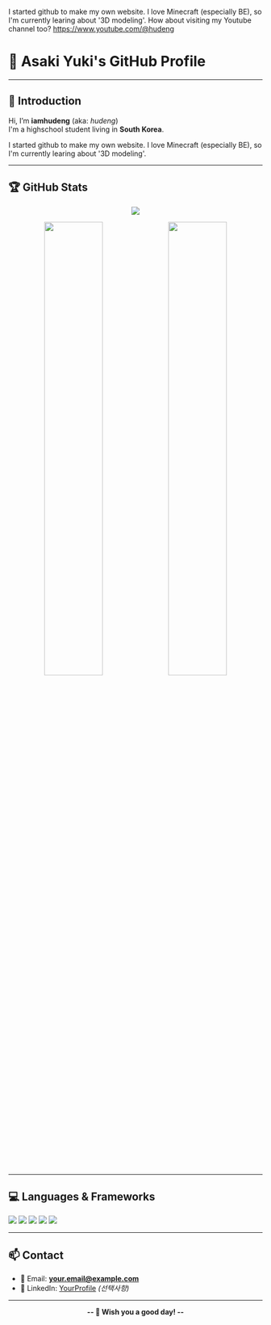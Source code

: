 I started github to make my own website.
I love Minecraft (especially BE), so I'm currently learing about '3D modeling'.
How about visiting my Youtube channel too?
https://www.youtube.com/@hudeng

# 🌸 Asaki Yuki's GitHub Profile

---

## 👋 Introduction

Hi, I’m **iamhudeng** (aka: *hudeng*)  
I'm a highschool student living in **South Korea**.

I started github to make my own website.
I love Minecraft (especially BE), so I'm currently learing about '3D modeling'.

---

## 🏆 GitHub Stats

<p align="center">
  <img src="https://github-profile-trophy.vercel.app/?username=iamhudeng&theme=gruvbox&column=7&margin-w=10&no-frame=true"/>
</p>

<p align="center">
  <img src="https://github-readme-stats.vercel.app/api?username=iamhudeng&show_icons=true&theme=tokyonight" width="48%"/>
  <img src="https://github-readme-stats.vercel.app/api/top-langs/?username=iamhudeng&layout=compact&theme=tokyonight" width="48%"/>
</p>

---

## 💻 Languages & Frameworks

<p>
  <img src="https://img.shields.io/badge/C++-00599C?style=for-the-badge&logo=c%2B%2B&logoColor=white"/>
  <img src="https://img.shields.io/badge/Python-3776AB?style=for-the-badge&logo=python&logoColor=white"/>
  <img src="https://img.shields.io/badge/JavaScript-F7DF1E?style=for-the-badge&logo=javascript&logoColor=black"/>
  <img src="https://img.shields.io/badge/Node.js-339933?style=for-the-badge&logo=node.js&logoColor=white"/>
  <img src="https://img.shields.io/badge/React-20232A?style=for-the-badge&logo=react&logoColor=61DAFB"/>
</p>

---

## 📫 Contact

- 📧 Email: **your.email@example.com**  
- 💼 LinkedIn: [YourProfile](https://linkedin.com/in/yourprofile) *(선택사항)*

---

<p align="center"><b>-- 🌟 Wish you a good day! --</b></p>
